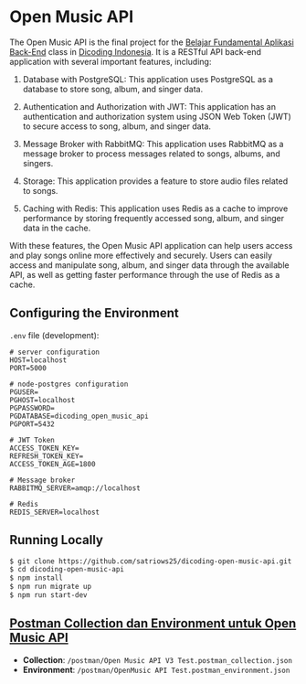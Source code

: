# Open Music API

The Open Music API is the final project for the [Belajar Fundamental Aplikasi Back-End](https://www.dicoding.com/academies/271) class in [Dicoding Indonesia](https://www.dicoding.com/). It is a RESTful API back-end application with several important features, including:

1. Database with PostgreSQL: This application uses PostgreSQL as a database to store song, album, and singer data.

2. Authentication and Authorization with JWT: This application has an authentication and authorization system using JSON Web Token (JWT) to secure access to song, album, and singer data.

3. Message Broker with RabbitMQ: This application uses RabbitMQ as a message broker to process messages related to songs, albums, and singers.

4. Storage: This application provides a feature to store audio files related to songs.

5. Caching with Redis: This application uses Redis as a cache to improve performance by storing frequently accessed song, album, and singer data in the cache.

With these features, the Open Music API application can help users access and play songs online more effectively and securely. Users can easily access and manipulate song, album, and singer data through the available API, as well as getting faster performance through the use of Redis as a cache.

## Configuring the Environment

`.env` file (development):

```
# server configuration
HOST=localhost
PORT=5000

# node-postgres configuration
PGUSER=
PGHOST=localhost
PGPASSWORD=
PGDATABASE=dicoding_open_music_api
PGPORT=5432

# JWT Token
ACCESS_TOKEN_KEY=
REFRESH_TOKEN_KEY=
ACCESS_TOKEN_AGE=1800

# Message broker
RABBITMQ_SERVER=amqp://localhost

# Redis
REDIS_SERVER=localhost
```

## Running Locally

```bash
$ git clone https://github.com/satriows25/dicoding-open-music-api.git
$ cd dicoding-open-music-api
$ npm install
$ npm run migrate up
$ npm run start-dev
```

## [Postman Collection dan Environment untuk Open Music API](https://github.com/satriows25/dicoding-open-music-api/tree/main/postman)

- **Collection**: `/postman/Open Music API V3 Test.postman_collection.json`
- **Environment**: `/postman/OpenMusic API Test.postman_environment.json`
